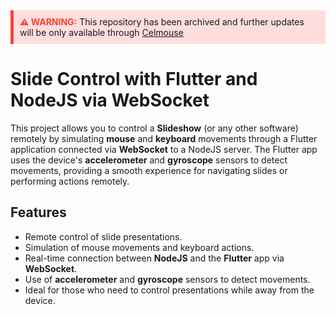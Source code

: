<div style="background-color:#ffdddd; border-left:5px solid #f44336; padding:10px;">
  <strong style="color:#f44336;">⚠ WARNING:</strong> This repository has been archived and further updates will be only available through 
  <a href="https://github.com/Celmouse/celmouse">Celmouse</a>
</div>

# Slide Control with Flutter and NodeJS via WebSocket

This project allows you to control a **Slideshow** (or any other software) remotely by simulating **mouse** and **keyboard** movements through a Flutter application connected via **WebSocket** to a NodeJS server. The Flutter app uses the device's **accelerometer** and **gyroscope** sensors to detect movements, providing a smooth experience for navigating slides or performing actions remotely.

## Features

- Remote control of slide presentations.
- Simulation of mouse movements and keyboard actions.
- Real-time connection between **NodeJS** and the **Flutter** app via **WebSocket**.
- Use of **accelerometer** and **gyroscope** sensors to detect movements.
- Ideal for those who need to control presentations while away from the device.
